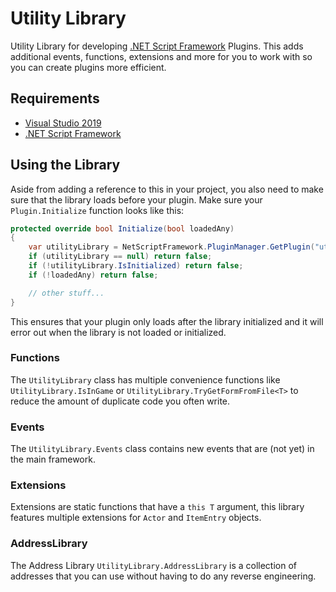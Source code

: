 # Utility Library

Utility Library for developing [.NET Script Framework](https://www.nexusmods.com/skyrimspecialedition/mods/21294) Plugins. This adds additional events, functions, extensions and more for you to work with so you can create plugins more efficient.

## Requirements

* [Visual Studio 2019](https://visualstudio.microsoft.com/)
* [.NET Script Framework](https://www.nexusmods.com/skyrimspecialedition/mods/21294)

## Using the Library

Aside from adding a reference to this in your project, you also need to make sure that the library loads before your plugin. Make sure your `Plugin.Initialize` function looks like this:

```csharp
protected override bool Initialize(bool loadedAny)
{
    var utilityLibrary = NetScriptFramework.PluginManager.GetPlugin("utility.library");
    if (utilityLibrary == null) return false;
    if (!utilityLibrary.IsInitialized) return false;
    if (!loadedAny) return false;

    // other stuff...
}
```

This ensures that your plugin only loads after the library initialized and it will error out when the library is not loaded or initialized.

### Functions

The `UtilityLibrary` class has multiple convenience functions like `UtilityLibrary.IsInGame` or `UtilityLibrary.TryGetFormFromFile<T>` to reduce the amount of duplicate code you often write.

### Events

The `UtilityLibrary.Events` class contains new events that are (not yet) in the main framework.

### Extensions

Extensions are static functions that have a `this T` argument, this library features multiple extensions for `Actor` and `ItemEntry` objects.

### AddressLibrary

The Address Library `UtilityLibrary.AddressLibrary` is a collection of addresses that you can use without having to do any reverse engineering.
